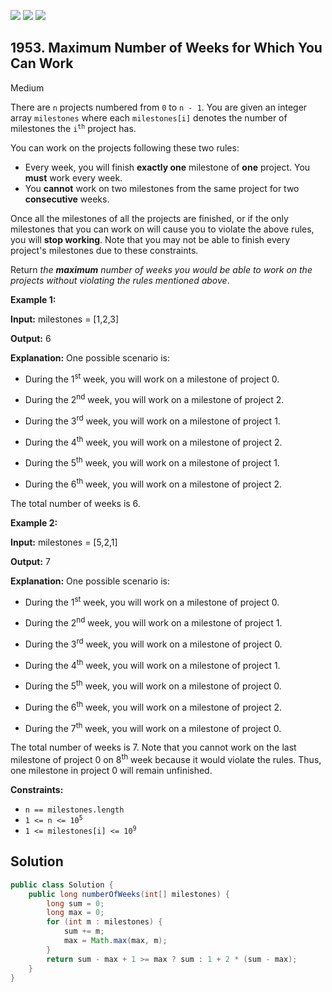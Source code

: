 [![](https://img.shields.io/github/stars/javadev/LeetCode-in-Java?label=Stars&style=flat-square)](https://github.com/javadev/LeetCode-in-Java)
[![](https://img.shields.io/github/forks/javadev/LeetCode-in-Java?label=Fork%20me%20on%20GitHub%20&style=flat-square)](https://github.com/javadev/LeetCode-in-Java/fork)
[![](https://img.shields.io/badge/-LeetCode%20in%20Kotlin-blue?style=flat-square)](https://github.com/javadev/LeetCode-in-Kotlin)

## 1953\. Maximum Number of Weeks for Which You Can Work

Medium

There are `n` projects numbered from `0` to `n - 1`. You are given an integer array `milestones` where each `milestones[i]` denotes the number of milestones the <code>i<sup>th</sup></code> project has.

You can work on the projects following these two rules:

*   Every week, you will finish **exactly one** milestone of **one** project. You **must** work every week.
*   You **cannot** work on two milestones from the same project for two **consecutive** weeks.

Once all the milestones of all the projects are finished, or if the only milestones that you can work on will cause you to violate the above rules, you will **stop working**. Note that you may not be able to finish every project's milestones due to these constraints.

Return _the **maximum** number of weeks you would be able to work on the projects without violating the rules mentioned above_.

**Example 1:**

**Input:** milestones = [1,2,3]

**Output:** 6

**Explanation:** One possible scenario is: 

- During the 1<sup>st</sup> week, you will work on a milestone of project 0. 

- During the 2<sup>nd</sup> week, you will work on a milestone of project 2. 

- During the 3<sup>rd</sup> week, you will work on a milestone of project 1. 

- During the 4<sup>th</sup> week, you will work on a milestone of project 2. 

- During the 5<sup>th</sup> week, you will work on a milestone of project 1. 

- During the 6<sup>th</sup> week, you will work on a milestone of project 2. 
  
The total number of weeks is 6.

**Example 2:**

**Input:** milestones = [5,2,1]

**Output:** 7

**Explanation:** One possible scenario is: 

- During the 1<sup>st</sup> week, you will work on a milestone of project 0. 

- During the 2<sup>nd</sup> week, you will work on a milestone of project 1. 

- During the 3<sup>rd</sup> week, you will work on a milestone of project 0. 

- During the 4<sup>th</sup> week, you will work on a milestone of project 1. 

- During the 5<sup>th</sup> week, you will work on a milestone of project 0. 

- During the 6<sup>th</sup> week, you will work on a milestone of project 2. 

- During the 7<sup>th</sup> week, you will work on a milestone of project 0. 
  
The total number of weeks is 7. Note that you cannot work on the last milestone of project 0 on 8<sup>th</sup> week because it would violate the rules. Thus, one milestone in project 0 will remain unfinished.

**Constraints:**

*   `n == milestones.length`
*   <code>1 <= n <= 10<sup>5</sup></code>
*   <code>1 <= milestones[i] <= 10<sup>9</sup></code>

## Solution

```java
public class Solution {
    public long numberOfWeeks(int[] milestones) {
        long sum = 0;
        long max = 0;
        for (int m : milestones) {
            sum += m;
            max = Math.max(max, m);
        }
        return sum - max + 1 >= max ? sum : 1 + 2 * (sum - max);
    }
}
```